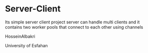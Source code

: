 # Server-Client
Its simple server client project server can handle multi clients and it contains two worker pools that connect to each other using channels 

HosseinAlbakri

University of Esfahan
